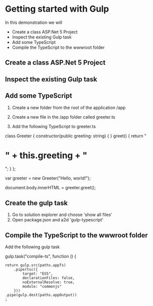 <properties
   pageTitle="Getting Started with Gulp"
   description="Introduction to extending the default front end build process with Gulp"
   services="service-name"
   documentationCenter="dev-center-name"
   authors="adamstephensen"
   manager="adamstephensen"
   editor=""/>


# Getting started with Gulp

In this demonstration we will

- Create a class ASP.Net 5 Project
- Inspect the existing Gulp task
- Add some TypeScript
- Compile the TypeScript to the wwwroot folder



## Create a class ASP.Net 5 Project

## Inspect the existing Gulp task

## Add some TypeScript

1. Create a new folder from the root of the application /app
2. Create a new file in the /app folder called greeter.ts

2. Add the following TypeScript to greeter.ts

class Greeter {
    constructor(public greeting: string) { }
    greet() {
        return "<h1>" + this.greeting + "</h1>";
    }
};

var greeter = new Greeter("Hello, world!");
    
document.body.innerHTML = greeter.greet();



## Create the gulp task

1. Go to solution explorer and choose 'show all files'
2. Open package.json and a2d 'gulp-typescript'


## Compile the TypeScript to the wwwroot folder

Add the following gulp task

gulp.task("compile-ts", function () {

    return gulp.src(paths.appTs)
        .pipe(tsc({
            target: "ES5",
            declarationFiles: false,
            noExternalResolve: true,
            module: "commonjs"
        }))
    .pipe(gulp.dest(paths.appOutput))
    ;